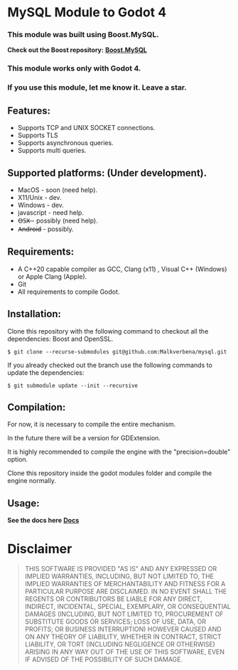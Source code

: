 
# MySQL Module to Godot 4

### This module was built using Boost.MySQL.
**Check out the Boost repository:** [**Boost.MySQL**](https://github.com/boostorg/mysql?tab=readme-ov-file)

### This module works only with Godot 4.
### If you use this module, let me know it. Leave a star. 


## Features:
- Supports TCP and UNIX SOCKET connections.
- Supports TLS
- Supports asynchronous queries.
- Supports multi queries.


## Supported platforms: (Under development).
* MacOS - soon (need help).
* X11/Unix - dev.
* Windows - dev.
* javascript - need help.
* O̶S̶X̶ - possibly (need help).
* A̶n̶d̶r̶o̶i̶d̶ - possibly.


## Requirements: 
- A C++20 capable compiler as GCC, Clang (x11) , Visual C++ (Windows) or Apple Clang (Apple).
- Git
- All requirements to compile Godot.


## Installation: 

Clone this repository with the following command to checkout all the dependencies: Boost and OpenSSL.

```
$ git clone --recurse-submodules git@github.com:Malkverbena/mysql.git 
```

If you already checked out the branch use the following commands to update the dependencies:

```
$ git submodule update --init --recursive
```


## Compilation:
For now, it is necessary to compile the entire mechanism.

In the future there will be a version for GDExtension.

It is highly recommended to compile the engine with the "precision=double" option.

Clone this repository inside the godot modules folder and compile the engine normally.


## Usage:
**See the docs here** [**Docs**](https://github.com/Malkverbena/mysql/tree/Docs-%26-Exemples-3.0)


# Disclaimer

> THIS SOFTWARE IS PROVIDED "AS IS" AND ANY EXPRESSED OR IMPLIED WARRANTIES, INCLUDING, BUT NOT LIMITED TO, THE IMPLIED WARRANTIES OF MERCHANTABILITY AND FITNESS FOR A PARTICULAR PURPOSE ARE DISCLAIMED. IN NO EVENT SHALL THE REGENTS OR CONTRIBUTORS BE LIABLE FOR ANY DIRECT, INDIRECT, INCIDENTAL, SPECIAL, EXEMPLARY, OR CONSEQUENTIAL DAMAGES (INCLUDING, BUT NOT LIMITED TO, PROCUREMENT OF SUBSTITUTE GOODS OR SERVICES; LOSS OF USE, DATA, OR PROFITS; OR BUSINESS INTERRUPTION)
HOWEVER CAUSED AND ON ANY THEORY OF LIABILITY, WHETHER IN CONTRACT, STRICT LIABILITY, OR TORT (INCLUDING NEGLIGENCE OR OTHERWISE) ARISING IN ANY WAY OUT OF THE USE OF THIS SOFTWARE, EVEN IF ADVISED OF THE POSSIBILITY OF SUCH DAMAGE.

